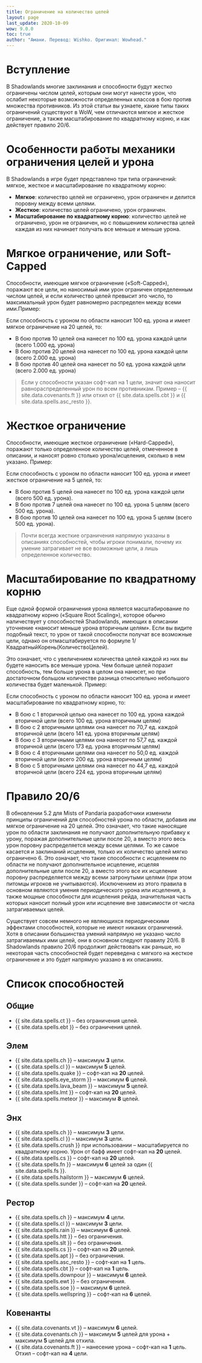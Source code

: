 ```yaml
---
title: Ограничение на количество целей
layout: page
last_update: 2020-10-09 
wow: 9.0.0
toc: true
author: "Амани. Перевод: Wishko. Оригинал: Wowhead."
---
```

# Вступление

В Shadowlands многие заклинания и способности будут жестко ограничены числом целей, которым они могут нанести урон, что ослабит некоторые возможности определенных классов в бою против множества противников. Из этой статьи вы узнаете, какие типы таких ограничений существуют в WoW, чем отличаются мягкое и жесткое ограничение, а также масштабирование по квадратному корню, и как действует правило 20/6.

# Особенности работы механики ограничения целей и урона

В Shadowlands в игре будет представлено три типа ограничений: мягкое, жесткое и масштабирование по квадратному корню:
* **Мягкое**: количество целей не ограничено, урон ограничен и делится поровну между всеми целями.  
* **Жесткое**: количество целей ограничено, урон ограничен.  
* **Масштабирование по квадратному корню**: количество целей не ограничено, урон не ограничен, но с повышением количества целей каждая из них начинает получать все меньше и меньше урона.  

# Мягкое ограничение, или Soft-Capped

Способности, имеющие мягкое ограничение («Soft-Capped»), поражают все цели, но наносимый ими урон ограничен определенным числом целей, и если количество целей превысит это число, то максимальный урон будет равномерно распределен между всеми ими.Пример:

Если способность с уроном по области наносит 100 ед. урона и имеет мягкое ограничение на 20 целей, то:
* В бою против 10 целей она нанесет по 100 ед. урона каждой цели (всего 1.000 ед. урона)
* В бою против 20 целей она нанесет по 100 ед. урона каждой цели (всего 2.000 ед. урона)
* В бою против 40 целей она нанесет по 50 ед. урона каждой цели (всего 2.000 ед. урона)

> Если у способности указан софт-кап на 1 цели, значит она наносит равнораспределенный урон по всем противникам. Пример –  {{ site.data.covenants.ft }} или отхил от {{ site.data.spells.cbt }} и {{ site.data.spells.asc_resto }}. 

# Жесткое ограничение

Способности, имеющие жесткое ограничение («Hard-Capped»), поражают только определенное количество целей, отмеченное в описании, и наносят ровно столько урона/исцеления, сколько в нем указано. Пример:

Если способность с уроном по области наносит 100 ед. урона и имеет жесткое ограничение на 5 целей, то:
* В бою против 5 целей она нанесет по 100 ед. урона каждой цели (всего 500 ед. урона).
* В бою против 7 целей она нанесет по 100 ед. урона 5 целям (всего 500 ед. урона).
* В бою против 10 целей она нанесет по 100 ед. урона 5 целям (всего 500 ед. урона).

> Почти всегда жесткие ограничения напрямую указаны в описаниях способностей, чтобы игроки понимали, почему их умение затрагивает не все возможные цели, а лишь определенное количество.

# Масштабирование по квадратному корню

Еще одной формой ограничения урона является масштабирование по квадратному корню («Square Root Scaling»), которое обычно наличествует у способностей Shadowlands, имеющих в описании уточнение «наносит меньше урона вторичным целям». Если вы видите подобный текст, то урон от такой способности получат все возможные цели, однако он отмасштабируется по формуле 1/КвадратныйКорень(КоличествоЦелей).

Это означает, что с увеличением количества целей каждой из них вы будете наносить все меньше урона. Чем больше целей поразит способность, тем больше урона в целом она нанесет, но при достаточном большом количестве разница относительно небольшого количества будет маленькой. Пример:

Если способность с уроном по области наносит 100 ед. урона и имеет масштабирование по квадратному корню, то:
* В бою с 1 вторичной целью она нанесет по 100 ед. урона каждой вторичной цели (всего 100 ед. урона вторичным целям)
* В бою с 2 вторичными целями она нанесет по 70,7 ед. каждой вторичной цели (всего 141 ед. урона вторичным целям)
* В бою с 3 вторичными целями она нанесет по 57,7 ед. каждой вторичной цели (всего 173 ед. урона вторичным целям)
* В бою с 4 вторичными целями она нанесет по 50,0 ед. каждой вторичной цели (всего 200 ед. урона вторичным целям)
* В бою с 5 вторичными целями она нанесет по 44,7 ед. каждой вторичной цели (всего 224 ед. урона вторичным целям)

# Правило 20/6

В обновлении 5.2 для Mists of Pandaria разработчики изменили принципы ограничений для способностей урона по области, добавив им мягкое ограничение на 20 целей. Это означает, что такие наносящие урон по области заклинания не получают дополнительную прибавку к урону, поражая дополнительные цели после 20, а вместо этого весь урон поровну распределяется между всеми целями. То же самое касается и заклинаний исцеления, только их количество целей мягко ограничено 6. Это означает, что такие способности с исцелением по области не получают дополнительное исцеление, исцеляя дополнительные цели после 20, а вместо этого все их исцеление поровну распределяется между всеми затронутыми целями (при этом питомцы игроков не учитываются). Исключением из этого правила в основном являются умения периодического урона или исцеления, а также мощные способности для исцеления рейда, значительная часть которых наносит полный урон или исцеление вне зависимости от числа затрагиваемых целей.

Существует совсем немного не являющихся периодическими эффектами способностей, которые не имеют никаких ограничений. Хотя в описании большинства умений напрямую не указано число затрагиваемых ими целей, они в основном следуют правилу 20/6. В Shadowlands правило 20/6 продолжит действовать как раньше, но некоторая часть способностей будет переведена с мягкого на жесткое ограничение и это будет напрямую указано в их описаниях.

# Список способностей

## Общие

* {{ site.data.spells.ct }} – без ограничения целей.  
* {{ site.data.spells.ebt }} – без ограничения целей.  

## Элем

* {{ site.data.spells.ch }} – максимум **3** цели.  
* {{ site.data.spells.cl }} – максимум **5** целей.  
* {{ site.data.spells.quake }} – софт-кап на **20** целей.  
* {{ site.data.spells.eye_storm }} – максимум **6** целей.  
* {{ site.data.spells.lava_beam }} – максимум **5** целей.  
* {{ site.data.spells.lmt }} – софт-кап на **20** целей.  
* {{ site.data.spells.meteor }} – максимум **8** целей.  

## Энх

* {{ site.data.spells.ch }} – максимум **3** цели.  
* {{ site.data.spells.cl }} – максимум **3** цели.  
* {{ site.data.spells.crush }} при использовании – масштабируется по квадратному корню. Урон от бафф имеет софт-кап на **20** целей.  
* {{ site.data.spells.cs }} – софт-кап на **20** целей.  
* {{ site.data.spells.fn }} – максимум **6** целей за один {{ site.data.spells.fs }}.  
* {{ site.data.spells.hailstorm }} – максимум **6** целей.  
* {{ site.data.spells.sunder }} – софт-кап на **20** целей.  

## Рестор

* {{ site.data.spells.ch }} – максимум **4** цели.  
* {{ site.data.spells.cl }} – максимум **3** цели.  
* {{ site.data.spells.rain }} – максимум **6** целей.  
* {{ site.data.spells.htt }} – без ограничения.  
* {{ site.data.spells.slt }} – без ограничения.  
* {{ site.data.spells.cs }} – софт-кап на **20** целей.  
* {{ site.data.spells.apt }} – без ограничения.  
* {{ site.data.spells.asc_resto }} – софт-кап на **1** цель.  
* {{ site.data.spells.cbt }} – софт-кап на **1** цель.  
* {{ site.data.spells.downpour }} – максимум **6** целей.  
* {{ site.data.spells.ewt }} – без ограничения.  
* {{ site.data.spells.soe }} – максимум **6** целей.  
* {{ site.data.spells.wellspring }} – софт-кап на **6** целей.  

## Ковенанты

* {{ site.data.covenants.vt }} – максимум **6** целей.  
* {{ site.data.covenants.ch }} – максимум **5** целей для урона + максимум **5** целей для отхила.  
* {{ site.data.covenants.ft }} – нанесение урона – софт-кап на **1** цель. Отхил – софт-кап на **4** цели.
